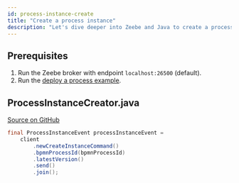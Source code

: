 ```yaml
---
id: process-instance-create
title: "Create a process instance"
description: "Let's dive deeper into Zeebe and Java to create a process instance."
---
```


## Prerequisites

1. Run the Zeebe broker with endpoint `localhost:26500` (default).
1. Run the [deploy a process example](process-deploy.md).

## ProcessInstanceCreator.java

[Source on GitHub](https://github.com/camunda-cloud/zeebe/tree/develop/samples/src/main/java/io/camunda/zeebe/example/process/ProcessInstanceCreator.java)

```java
final ProcessInstanceEvent processInstanceEvent =
    client
        .newCreateInstanceCommand()
        .bpmnProcessId(bpmnProcessId)
        .latestVersion()
        .send()
        .join();
```
